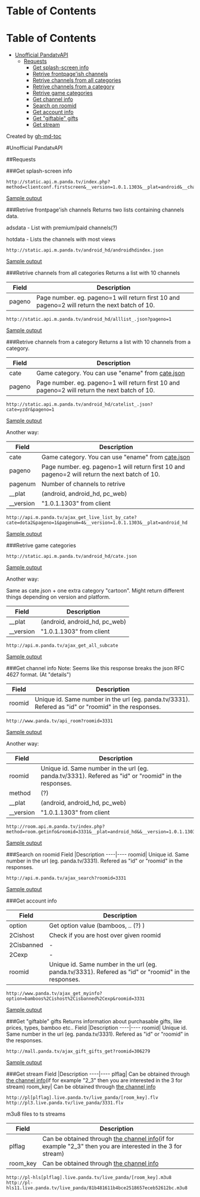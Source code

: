 Table of Contents
=================

Table of Contents
=================

  * [Unofficial PandatvAPI](#unofficial-pandatvapi)
    * [Requests](#requests)
      * [Get splash-screen info](#get-splash-screen-info)
      * [Retrive frontpage'ish channels](#retrive-frontpageish-channels)
      * [Retrive channels from all categories](#retrive-channels-from-all-categories)
      * [Retrive channels from a category](#retrive-channels-from-a-category)
      * [Retrive game categories](#retrive-game-categories)
      * [Get channel info](#get-channel-info)
      * [Search on roomid](#search-on-roomid)
      * [Get account info](#get-account-info)
      * [Get "giftable" gifts](#get-giftable-gifts)
      * [Get stream](#get-stream)

Created by [gh-md-toc](https://github.com/ekalinin/github-markdown-toc)


#Unofficial PandatvAPI

##Requests


###Get splash-screen info
```
http://static.api.m.panda.tv/index.php?method=clientconf.firstscreen&__version=1.0.1.1303&__plat=android&__channel=guanwang
```
[Sample output](/jsonsample/firstscreen.json)

###Retrive frontpage'ish channels
Returns two lists containing channels data.

adsdata - List with premium/paid channels(?)

hotdata - Lists the channels with most views

```
http://static.api.m.panda.tv/android_hd/androidhdindex.json
```
[Sample output](/jsonsample/androidhdindex.json)

###Retrive channels from all categories
Returns a list with 10 channels

Field  |Description
----|----
pageno   | Page number. eg. pageno=1 will return first 10 and pageno=2 will return the next batch of 10.

```
http://static.api.m.panda.tv/android_hd/alllist_.json?pageno=1
```
[Sample output](/jsonsample/alllist_.json)

###Retrive channels from a category
Returns a list with 10 channels from a category.

Field  |Description
----|----
cate   | Game category. You can use "ename" from [cate.json](#retrive-game-categories)
pageno   | Page number. eg. pageno=1 will return first 10 and pageno=2 will return the next batch of 10.

```
http://static.api.m.panda.tv/android_hd/catelist_.json?cate=yzdr&pageno=1
```
[Sample output](/jsonsample/catelist_.json)

Another way:

Field  |Description
----|----
cate   | Game category. You can use "ename" from [cate.json](#retrive-game-categories)
pageno   | Page number. eg. pageno=1 will return first 10 and pageno=2 will return the next batch of 10.
pagenum  | Number of channels to retrive
__plat| (android, android_hd, pc_web)
__version| "1.0.1.1303" from client

```
http://api.m.panda.tv/ajax_get_live_list_by_cate?cate=dota2&pageno=1&pagenum=4&__version=1.0.1.1303&__plat=android_hd
```
[Sample output](/jsonsample/ajax_get_live_list_by_cate.json)

###Retrive game categories
```
http://static.api.m.panda.tv/android_hd/cate.json
```
[Sample output](/jsonsample/cate.json)

Another way:

Same as cate.json + one extra category "cartoon". Might return different things depending on version and platform.

Field  |Description
----|----
__plat| (android, android_hd, pc_web)
__version| "1.0.1.1303" from client
```
http://api.m.panda.tv/ajax_get_all_subcate
```
[Sample output](/jsonsample/ajax_get_all_subcate.json)

###Get channel info
Note: Seems like this response breaks the json RFC 4627 format. (At "details")

Field  |Description
----|----
roomid| Unique id. Same number in the url (eg. panda.tv/3331). Refered as "id" or "roomid" in the responses.
```
http://www.panda.tv/api_room?roomid=3331
```
[Sample output](/jsonsample/api_room.json)

Another way:

Field  |Description
----|----
roomid| Unique id. Same number in the url (eg. panda.tv/3331). Refered as "id" or "roomid" in the responses.
method| (?)
__plat| (android, android_hd, pc_web)
__version| "1.0.1.1303" from client
```
http://room.api.m.panda.tv/index.php?method=room.getinfo&roomid=3331&__plat=android_hd&&__version=1.0.1.1303
```
[Sample output](/jsonsample/getinfo_room.json)

###Search on roomid
Field  |Description
----|----
roomid| Unique id. Same number in the url (eg. panda.tv/3331). Refered as "id" or "roomid" in the responses.
```
http://api.m.panda.tv/ajax_search?roomid=3331
```
[Sample output](/jsonsample/ajax_search.json)

###Get account info

Field  |Description
----|----
option | Get option value (bamboos, .. (?) )
2Cishost|Check if you are host over given roomid
2Cisbanned| -
2Cexp| -
roomid| Unique id. Same number in the url (eg. panda.tv/3331). Refered as "id" or "roomid" in the responses.
```
http://www.panda.tv/ajax_get_myinfo?option=bamboos%2Cishost%2Cisbanned%2Cexp&roomid=3331
```
[Sample output](/jsonsample/ajax_get_myinfo.json)

###Get "giftable" gifts
Returns information about purchasable gifts, like prices, types, bamboo etc..
Field  |Description
----|----
roomid| Unique id. Same number in the url (eg. panda.tv/3331). Refered as "id" or "roomid" in the responses.

```
http://mall.panda.tv/ajax_gift_gifts_get?roomid=306279
```
[Sample output](/jsonsample/ajax_gift_gifts_get.json)

###Get stream
Field  |Description
----|----
plflag| Can be obtained through [the channel info](#get-channel-info)(if for example "2_3" then you are interested in the 3 for stream)
room_key| Can be obtained through [the channel info](#get-channel-info)

```
http://pl[plflag].live.panda.tv/live_panda/[room_key].flv
http://pl3.live.panda.tv/live_panda/3331.flv
```

m3u8 files to ts streams

Field  |Description
----|----
plflag| Can be obtained through [the channel info](#get-channel-info)(if for example "2_3" then you are interested in the 3 for stream)
room_key| Can be obtained through [the channel info](#get-channel-info)
```
http://pl-hls[plflag].live.panda.tv/live_panda/[room_key].m3u8
http://pl-hls11.live.panda.tv/live_panda/81b481611b4bce2518657eceb52612bc.m3u8
```
